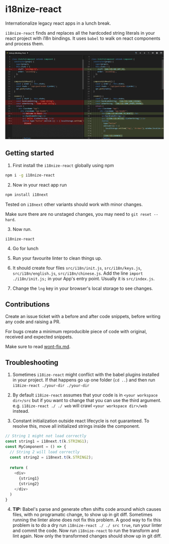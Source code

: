 # i18nize-react

Internationalize legacy react apps in a lunch break.

`i18nize-react` finds and replaces all the hardcoded string literals in your react project with i18n bindings. It uses `babel` to walk on react components and process them.

![diff](./documentation/diff.png)

## Getting started

1. First install the `i18nize-react` globally using npm

```sh
npm i -g i18nize-react
```

2. Now in your react app run

```sh
npm install i18next
```
Tested on `i18next` other variants should work with minor changes.

Make sure there are no unstaged changes, you may need to `git reset --hard`.

3. Now run.
```sh
i18nize-react
```

4. Go for lunch

5. Run your favourite linter to clean things up.

6. It should create four files `src/i18n/init.js`, `src/i18n/keys.js`, `src/i18n/english.js`, `src/i18n/chinese.js`. Add the line `import ./i18n/init.js;` in your App's entry point. Usually it is `src/index.js`.

7. Change the `lng` key in your browser's local storage to see changes.

## Contributions

Create an issue ticket with a before and after code snippets, before writing any code and raising a PR.

For bugs create a minimum reproducible piece of code with original, received and expected snippets.

Make sure to read [wont-fix.md](./wont-fix.md).

## Troubleshooting

1. Sometimes `i18ize-react` might conflict with the babel plugins installed in your project. If that happens go up one folder (`cd ..`) and then run `i18ize-react ./your-dir ./your-dir`

2. By default `i18ize-react` assumes that your code is in `<your workspace dir>/src` but if you want to change that you can use the third argument. e.g. `i18ize-react ./ ./ web` will crawl  `<your workspace dir>/web` instead.

3. Constant initialization outside react lifecycle is not guaranteed. To resolve this, move all initialized strings inside the component.

```js
// String 1 might not load correctly 
const string1 = i18next.t(k.STRING1);
const MyComponent = () => {
  // String 2 will load correctly
  const string2 = i18next.t(k.STRING2);

  return (
    <div>
      {string1}
      {string2}
    </div>
  )
}
```

4. **TIP:** Babel's parse and generate often shifts code around which causes files, with no programatic change, to show up in git diff. Sometimes running the linter alone does not fix this problem. A good way to fix this problem is to do a dry run `i18nize-react ./ ./ src true`, run your linter and commit the code. Now run `i18nize-react` to run the transform and lint again. Now only the transformed changes should show up in git diff.
